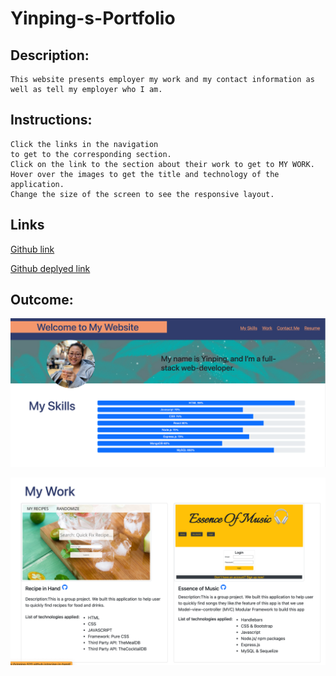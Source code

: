 # Yinping-s-Portfolio

## Description:
```
This website presents employer my work and my contact information as well as tell my employer who I am.
```

## Instructions:

```
Click the links in the navigation
to get to the corresponding section.
Click on the link to the section about their work to get to MY WORK.
Hover over the images to get the title and technology of the application.
Change the size of the screen to see the responsive layout.
```

## Links
[Github link](https://github.com/yinping-520/the-portfolio-of-yinping)

[Github deplyed link](https://yinping-520.github.io/the-portfolio-of-yinping/)

## Outcome:
![portfoli demo1](./assets/readme1.png)

![portfoli demo2](./assets/readme2.png)





